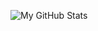 ![My GitHub Stats](https://github-stats-lac-alpha.vercel.app/api?username=joelobros23&rust=45.5&javascript=30.2&ruby=15.3&others=9.0)

